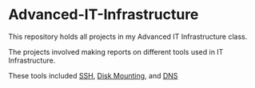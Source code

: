 # Advanced-IT-Infrastructure

This repository holds all projects in my Advanced IT Infrastructure class.

The projects involved making reports on different tools used in IT Infrastructure.

These tools included [SSH](SSH_Report.pdf), [Disk Mounting](Mounting_Report.pdf), and [DNS](DNS_Report.pdf)
